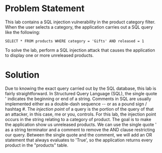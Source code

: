 # Problem Statement
This lab contains a SQL injection vulnerability in the product category filter. When the user selects a category, the application carries out a SQL query like the following: 
```
SELECT * FROM products WHERE category = 'Gifts' AND released = 1
```
To solve the lab, perform a SQL injection attack that causes the application to display one or more unreleased products. 
# Solution
Due to knowing the exact query carried out by the SQL database, this lab is fairly straightforward. In Structured Query Language (SQL), the single quote ' indicates the beginning or end of a string. Comments in SQL are usually implemented either as a double-dash sequence -- or as a pound sign / hashtag #. The <i>injection point</i> of a query is the portion of the query of that an attacker, in this case, me or you, controls. For this lab, the injection point occurs in the string relating to a category of product. The goal is to make the application show us unreleased products. We can use the single quote ' as a string terminator and a comment to remove the AND clause restricting our query. Between the single quote and the comment, we will add an OR statement that always evaluates to 'True', so the application returns every product in the "products" table. 

